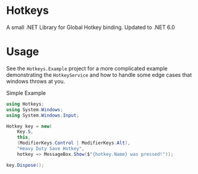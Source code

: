 # Hotkeys
A small .NET Library for Global Hotkey binding. Updated to .NET 6.0

# Usage

See the `Hotkeys.Example` project for a more complicated example demonstrating the `HotkeyService` and how to handle some edge cases that windows throws at you.

Simple Example
```cs
using Hotkeys;
using System.Windows;
using System.Windows.Input;

Hotkey key = new(
    Key.S,
    this,
    (ModifierKeys.Control | ModifierKeys.Alt),
    "Heavy Duty Save Hotkey",
    hotkey => MessageBox.Show($"{hotkey.Name} was pressed!"));

key.Dispose();
```
